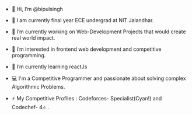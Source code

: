 - 👋 Hi, I’m @bipulsingh

- 💼 I am currently final year ECE undergrad at NIT Jalandhar.

- 🔭 I’m currently working on Web-Development Projects that would create real world impact.

- 👀 I’m interested in frontend web development and competitive programming.

- 🌱 I’m currently learning reactJs

- 💻 I'm a Competitive Programmer and passionate about solving complex Algorithmic Problems.

- ⚡ My Competitive Profiles : Codeforces- Specialist(Cyan!) and Codechef- 4⭐ .

<!---
bipulsingh99/bipulsingh99 is a ✨ special ✨ repository because its `README.md` (this file) appears on your GitHub profile.
You can click the Preview link to take a look at your changes.
--->
